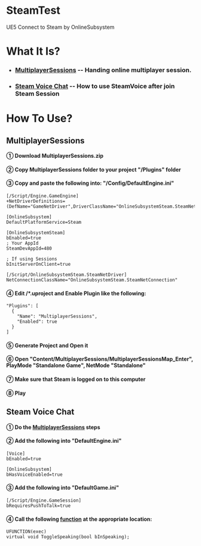 # SteamTest
UE5 Connect to Steam by OnlineSubsystem

# What It Is?
- ### [MultiplayerSessions](#MultiplayerSessions) -- Handing online multiplayer session.
- ### [Steam Voice Chat](#SteamVoiceChat)  -- How to use SteamVoice after join Steam Session
# How To Use?
<a name="MultiplayerSessions"></a>
## MultiplayerSessions
####  ① Download MultiplayerSessions.zip
####  ② Copy MultiplayerSessions folder to your project "/Plugins" folder
####  ③ Copy and paste the following into: "/Config/DefaultEngine.ini"
    [/Script/Engine.GameEngine]
    +NetDriverDefinitions=(DefName="GameNetDriver",DriverClassName="OnlineSubsystemSteam.SteamNetDriver",DriverClassNameFallback="OnlineSubsystemUtils.IpNetDriver")

    [OnlineSubsystem]
    DefaultPlatformService=Steam

    [OnlineSubsystemSteam]
    bEnabled=true
    ; Your AppId
    SteamDevAppId=480

    ; If using Sessions
    bInitServerOnClient=true

    [/Script/OnlineSubsystemSteam.SteamNetDriver]
    NetConnectionClassName="OnlineSubsystemSteam.SteamNetConnection"
#### ④ Edit /*.uproject and Enable Plugin like the following:
    "Plugins": [
      {
        "Name": "MultiplayerSessions",
        "Enabled": true
      }
    ]
#### ⑤ Generate Project and Open it
#### ⑥ Open "Content/MultiplayerSessions/MultiplayerSessionsMap_Enter", PlayMode "Standalone Game", NetMode "Standalone"
#### ⑦ Make sure that Steam is logged on to this computer
#### ⑧ Play

<a name="SteamVoiceChat"></a>
## Steam Voice Chat
#### ① Do the [MultiplayerSessions](#MultiplayerSessions) steps
#### ② Add the following into "DefaultEngine.ini"
    [Voice]
    bEnabled=true
    
    [OnlineSubsystem]
    bHasVoiceEnabled=true
#### ③ Add the following into "DefaultGame.ini"
    [/Script/Engine.GameSession]
    bRequiresPushToTalk=true
#### ④ Call the following [function](https://docs.unrealengine.com/5.0/en-US/API/Runtime/Engine/GameFramework/APlayerController/ToggleSpeaking/) at the appropriate location:
    UFUNCTION(exec)
	virtual void ToggleSpeaking(bool bInSpeaking);
    
